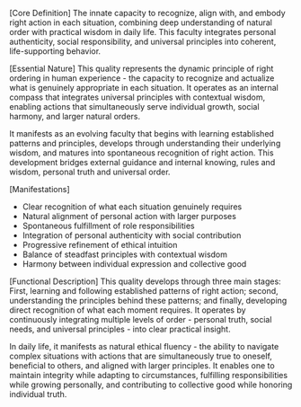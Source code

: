 [Core Definition]
The innate capacity to recognize, align with, and embody right action in each situation, combining deep understanding of natural order with practical wisdom in daily life. This faculty integrates personal authenticity, social responsibility, and universal principles into coherent, life-supporting behavior.

[Essential Nature]
This quality represents the dynamic principle of right ordering in human experience - the capacity to recognize and actualize what is genuinely appropriate in each situation. It operates as an internal compass that integrates universal principles with contextual wisdom, enabling actions that simultaneously serve individual growth, social harmony, and larger natural orders.

It manifests as an evolving faculty that begins with learning established patterns and principles, develops through understanding their underlying wisdom, and matures into spontaneous recognition of right action. This development bridges external guidance and internal knowing, rules and wisdom, personal truth and universal order.

[Manifestations]
- Clear recognition of what each situation genuinely requires
- Natural alignment of personal action with larger purposes
- Spontaneous fulfillment of role responsibilities
- Integration of personal authenticity with social contribution
- Progressive refinement of ethical intuition
- Balance of steadfast principles with contextual wisdom
- Harmony between individual expression and collective good

[Functional Description]
This quality develops through three main stages: First, learning and following established patterns of right action; second, understanding the principles behind these patterns; and finally, developing direct recognition of what each moment requires. It operates by continuously integrating multiple levels of order - personal truth, social needs, and universal principles - into clear practical insight.

In daily life, it manifests as natural ethical fluency - the ability to navigate complex situations with actions that are simultaneously true to oneself, beneficial to others, and aligned with larger principles. It enables one to maintain integrity while adapting to circumstances, fulfilling responsibilities while growing personally, and contributing to collective good while honoring individual truth.